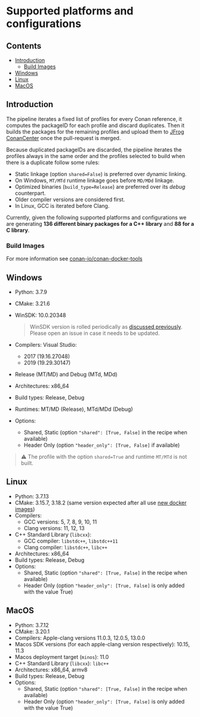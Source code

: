 # Supported platforms and configurations

<!-- toc -->
## Contents

  * [Introduction](#introduction)
    * [Build Images](#build-images)
  * [Windows](#windows)
  * [Linux](#linux)
  * [MacOS](#macos)<!-- endToc -->

## Introduction

The pipeline iterates a fixed list of profiles for every Conan reference,
it computes the packageID for each profile and discard duplicates. Then it
builds the packages for the remaining profiles and upload them to
[JFrog ConanCenter](https://conan.io/center/) once the pull-request is merged.

Because duplicated packageIDs are discarded, the pipeline iterates the
profiles always in the same order and the profiles selected to build when
there is a duplicate follow some rules:

 * Static linkage (option `shared=False`) is preferred over dynamic linking.
 * On Windows, `MT/MTd` runtime linkage goes before `MD/MDd` linkage.
 * Optimized binaries (`build_type=Release`) are preferred over its _debug_ counterpart.
 * Older compiler versions are considered first.
 * In Linux, GCC is iterated before Clang.

Currently, given the following supported platforms and configurations we
are generating **136 different binary packages for a C++ library**
and **88 for a C library**.

### Build Images

For more information see [conan-io/conan-docker-tools](https://github.com/conan-io/conan-docker-tools)

## Windows

- Python: 3.7.9
- CMake: 3.21.6
- WinSDK: 10.0.20348
    > WinSDK version is rolled periodically as [discussed previously](https://github.com/conan-io/conan-center-index/issues/4450).
    > Please open an issue in case it needs to be updated.
- Compilers: Visual Studio:
  
  - 2017 (19.16.27048)
  - 2019 (19.29.30147)
  
- Release (MT/MD) and Debug (MTd, MDd)
- Architectures: x86_64
- Build types: Release, Debug
- Runtimes: MT/MD (Release), MTd/MDd (Debug)
- Options:
  - Shared, Static (option `"shared": [True, False]` in the recipe when available)
  - Header Only (option `"header_only": [True, False]` if available)

> :warning: The profile with the option `shared=True` and runtime `MT/MTd` is not built.

## Linux

- Python: 3.7.13
- CMake: 3.15.7, 3.18.2 (same version expected after all use [new docker images](https://github.com/conan-io/conan-docker-tools/tree/master/modern))
- Compilers:
  - GCC versions: 5, 7, 8, 9, 10, 11
  - Clang versions: 11, 12, 13
- C++ Standard Library (`libcxx`):
  - GCC compiler: `libstdc++`, `libstdc++11`
  - Clang compiler: `libstdc++`, `libc++`
- Architectures: x86_64
- Build types: Release, Debug
- Options:
  - Shared, Static (option `"shared": [True, False]` in the recipe when available)
  - Header Only (option `"header_only": [True, False]` is only added with the value True)

## MacOS

- Python: 3.7.12
- CMake: 3.20.1
- Compilers: Apple-clang versions 11.0.3, 12.0.5, 13.0.0
- Macos SDK versions (for each apple-clang version respectively): 10.15, 11.3
- Macos deployment target (`minos`): 11.0
- C++ Standard Library (`libcxx`): `libc++`
- Architectures: x86_64, armv8
- Build types: Release, Debug
- Options:
  - Shared, Static (option ``"shared": [True, False]`` in the recipe when available)
  - Header Only (option `"header_only": [True, False]` is only added with the value True)
